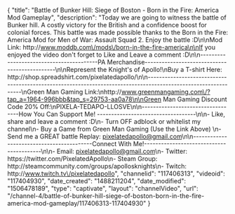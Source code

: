 {
    "title": "Battle of Bunker Hill: Siege of Boston - Born in the Fire: America Mod Gameplay",
    "description": "Today we are going to witness the battle of Bunker hill.  A costly victory for the British and a confidence boost for colonial forces.  This battle was made possible thanks to the Born in the Fire: America Mod for Men of War: Assault Squad 2.  Enjoy the battle :D\n\nMod Link: http:\/\/www.moddb.com\/mods\/born-in-the-fire-america\n\nIf you enjoyed the video don't forget to Like and Leave a comment :D\n\n-----------------------------------------PA Merchandise----------------------------------------------\n\nRepresent the Knight's of Apollo!\nBuy a T-shirt Here: http:\/\/shop.spreadshirt.com\/pixelatedapollo\/\n\n---------------------------------------------------------------------------------------------------------------\nGreen Man Gaming Link:\nhttp:\/\/www.greenmangaming.com\/?tap_a=1964-996bbb&tap_s=29753-aa0a78\n\nGreen Man Gaming Discount Code 20% Off:\nPIXELA-TEDAPO-LLOSVE\n\n----------------------------------How You Can Support Me! -----------------------------------\n\n- Like, share and leave a comment :D\n- Turn OFF adblock or whitelist my channel\n- Buy a Game from Green Man Gaming (Use the Link Above) \n- Send me a GREAT battle Replay: pixelatedapollo@gmail.com\n\n------------------------------------------Connect With Me!-----------------------------------------\n\n- Email: pixelatedapollo@gmail.com\n- Twitter: https:\/\/twitter.com\/PixelatedApollo\n- Steam Group:  http:\/\/steamcommunity.com\/groups\/apollosknights\n- Twitch: http:\/\/www.twitch.tv\/pixelatedapollo",
    "channelid": "117406313",
    "videoid": "117404930",
    "date_created": "1488211204",
    "date_modified": "1506478189",
    "type": "captivate",
    "layout": "channelVideo",
    "url": "\/channel-4\/battle-of-bunker-hill-siege-of-boston-born-in-the-fire-america-mod-gameplay\/117406313-117404930"
}
